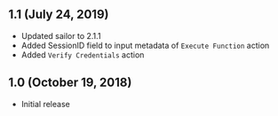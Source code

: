 ## 1.1 (July 24, 2019)

* Updated sailor to 2.1.1
* Added SessionID field to input metadata of `Execute Function` action
* Added `Verify Credentials` action

## 1.0 (October 19, 2018)

* Initial release